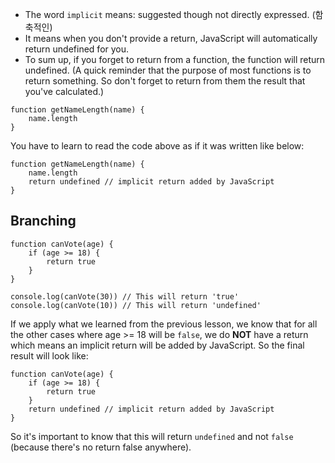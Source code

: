 - The word ```implicit``` means: suggested though not directly expressed. (함축적인)
- It means when you don't provide a return, JavaScript will automatically return undefined for you.
- To sum up, if you forget to return from a function, the function will return undefined. 
(A quick reminder that the purpose of most functions is to return something. So don't forget to return from them the result that you've calculated.)

```
function getNameLength(name) {
    name.length
}
```
You have to learn to read the code above as if it was written like below:
```
function getNameLength(name) {
    name.length
    return undefined // implicit return added by JavaScript
}
```

## Branching
```
function canVote(age) {
    if (age >= 18) {
        return true
    }
}

console.log(canVote(30)) // This will return 'true'
console.log(canVote(10)) // This will return 'undefined'
```
If we apply what we learned from the previous lesson, we know that for all the other cases where age >= 18 will be ```false```, we do **NOT** have a return which means an implicit return will be added by JavaScript. So the final result will look like:
```
function canVote(age) {
    if (age >= 18) {
        return true
    }
    return undefined // implicit return added by JavaScript
}
```
So it's important to know that this will return ```undefined``` and not ```false``` (because there's no return false anywhere).
